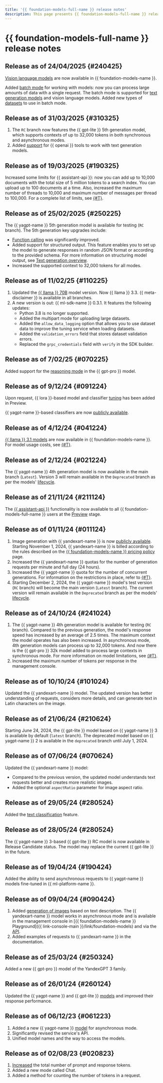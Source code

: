 ```yaml
---
title: '{{ foundation-models-full-name }} release notes'
description: This page presents {{ foundation-models-full-name }} release notes.
---
```


# {{ foundation-models-full-name }} release notes

## Release as of 24/04/2025 {#240425}

[Vision language models](../concepts/multimodal/index.md) are now available in {{ foundation-models-name }}.

Added [batch mode](../concepts/index.md#working-mode) for working with models: now you can process large amounts of data with a single request. The batch mode is supported for [text generation models](../concepts/yandexgpt/models.md#batch) and vision language models. Added new types of [datasets](../concepts/resources/dataset.md) to use in batch mode.

## Release as of 31/03/2025 {#310325}

1. The `RC` branch now features the {{ gpt-lite }} 5th generation model, which supports contexts of up to 32,000 tokens in both synchronous and asynchronous modes.
1. Added [support](../concepts/openai-compatibility.md) for {{ openai }} tools to work with text generation models. 

## Release as of 19/03/2025 {#190325}

Increased some limits for {{ assistant-api }}: now you can add up to 10,000 documents with the total size of 5 million tokens to a search index. You can upload up to 100 documents at a time. Also, increased the maximum number of threads to 10,000 and maximum number of messages per thread to 100,000. For a complete list of limits, see [{#T}](../concepts/limits.md).

## Release as of 25/02/2025 {#250225}

The {{ yagpt-name }} 5th generation model is available for testing (`RC` branch). The 5th generation key upgrades include:
* [Function calling](../concepts/yandexgpt/function-call.md) was significantly improved.
* Added support for structured output. This feature enables you to set up the model to generate responses in random JSON format or according to the provided schema. For more information on structuring model output, see [Text generation overview](../concepts/yandexgpt/index.md#answers-formatting).
* Increased the supported context to 32,000 tokens for all modes.

## Release as of 11/02/25 {#110225}

1. Updated the [{{ llama }} 70B](../concepts/yandexgpt/models.md) model version. Now {{ llama }} 3.3. {{ meta-disclaimer }} is available in all branches.
1. A new version is out: {{ ml-sdk-name }} 0.3.1. It features the following updates:
	* Python 3.8 is no longer supported.
	* Added the multipart mode for uploading large datasets.
	* Added the `allow_data_logging` option that allows you to use dataset data to improve the tuning service when loading datasets.
	* Added the `validation_errors` field that stores dataset validation errors.
	* Replaced the `grpc_credentials` field with `verify` in the SDK builder.

## Release as of 7/02/25 {#070225}

Added support for the [reasoning mode](../concepts/yandexgpt/chain-of-thought.md) in the {{ gpt-pro }} model.

## Release as of 9/12/24 {#091224}

Upon request, {{ lora }}-based model and classifier [tuning](../concepts/tuning/index.md) has been added in Preview.

{{ yagpt-name }}-based classifiers are now [publicly available](../../overview/concepts/launch-stages.md). 

## Release as of 4/12/24 {#041224}

[{{ llama }} 3.1 models](../concepts/yandexgpt/models.md) are now available in {{ foundation-models-name }}. For model usage costs, see [{#T}](../pricing.md). 

## Release as of 2/12/24 {#021224}

The {{ yagpt-name }} 4th generation model is now available in the main branch (`Latest`). Version 3 will remain available in the `Deprecated` branch as per the models' [lifecycle](../concepts/yandexgpt/models.md#model-lifecycle).

## Release as of 21/11/24 {#211124}

The [{{ assistant-api }}](../concepts/assistant/index.md) functionality is now available to all {{ foundation-models-full-name }} users at the [Preview](../../overview/concepts/launch-stages.md) stage.

## Release as of 01/11/24 {#011124}

1. Image generation with {{ yandexart-name }} is now [publicly available](../../overview/concepts/launch-stages.md). Starting November 1, 2024, {{ yandexart-name }} is billed according to the rules described on the [{{ foundation-models-name }} pricing policy](../pricing.md#rules-image-generation) page.
1. Increased the {{ yandexart-name }} quotas for the number of generation requests per minute and full day (24 hours).
1. Increased the {{ yagpt-name }} quota for the number of concurrent generations. For information on the restrictions in place, refer to [{#T}](../concepts/limits.md).
1. Starting December 2, 2024, the {{ yagpt-name }} model's test version (`RC` branch) will become the main version (`Latest` branch). The current version will remain available in the `Deprecated` branch as per the models' [lifecycle](../concepts/yandexgpt/models.md#model-lifecycle).

## Release as of 24/10/24 {#241024}

1. The {{ yagpt-name }} 4th generation model is available for testing (`RC` branch). Compared to the previous generation, the model's response speed has increased by an average of 2.5 times. The maximum context the model operates has also been increased. In asynchronous mode, 4th generation models can process up to 32,000 tokens. And now there is the {{ gpt-pro }} 32k model added to process large contexts in synchronous mode. For more information on model limitations, see [{#T}](../concepts/limits.md).
1. Increased the maximum number of tokens per response in the management console.

## Release as of 10/10/24 {#101024}

Updated the {{ yandexart-name }} model. The updated version has better understanding of requests, considers more details, and can generate text in Latin characters on the image.

## Release as of 21/06/24 {#210624}

Starting June 24, 2024, the {{ gpt-lite }} model based on {{ yagpt-name }} 3 is available by default (`latest` branch). The deprecated model based on {{ yagpt-name }} 2 is available in the `deprecated` branch until July 1, 2024.

## Release as of 07/06/24 {#070624}

Updated the {{ yandexart-name }} model:
* Compared to the previous version, the updated model understands text requests better and creates more realistic images.
* Added the optional `aspectRatio` parameter for image aspect ratio.

## Release as of 29/05/24 {#280524}

Added the [text classification](../concepts/classifier/index.md) feature.

## Release as of 28/05/24 {#280524}

The {{ yagpt-name }} 3-based {{ gpt-lite }} RC model is now available in Release Candidate status. The model may replace the current {{ gpt-lite }} in the future.

## Release as of 19/04/24 {#190424}

Added the ability to send asynchronous requests to {{ yagpt-name }} models fine-tuned in {{ ml-platform-name }}.

## Release as of 09/04/24 {#090424}

1. Added [generation of images](../concepts/yandexart/index.md) based on text description. The {{ yandexart-name }} model works in asynchronous mode and is available in the management console in [{{ foundation-models-name }} Playground]({{ link-console-main }}/link/foundation-models) and via the [API](../image-generation/api-ref/index.md). 
1. Added examples of requests to {{ yandexart-name }} in the documentation.

## Release as of 25/03/24 {#250324}

Added a new {{ gpt-pro }} model of the YandexGPT 3 family.

## Release as of 26/01/24 {#260124}

Updated the {{ yagpt-name }} and {{ gpt-lite }} [models](../concepts/yandexgpt/models.md) and improved their response performance.

## Release as of 06/12/23 {#061223}

1. Added a new {{ yagpt-name }} [model](../concepts/yandexgpt/models.md) for asynchronous mode.
1. Significantly revised the service's API.
1. Unified model names and the way to access the models.

## Release as of 02/08/23 {#020823}

1. [Increased](../concepts/limits.md) the total number of prompt and response tokens.
1. Added a new mode called Chat.
1. Added a method for counting the number of tokens in a request.
